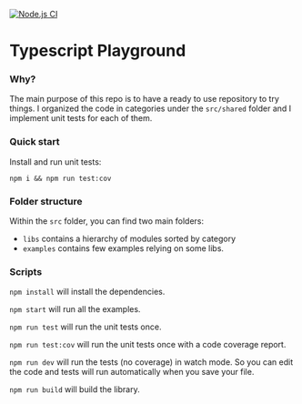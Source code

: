 [![Node.js CI](https://github.com/berdal84/typescript-playground/actions/workflows/node.js.yml/badge.svg)](https://github.com/berdal84/typescript-playground/actions/workflows/node.js.yml)

Typescript Playground
=====================

### Why?

The main purpose of this repo is to have a ready to use repository to try things.
I organized the code in categories under the `src/shared` folder and I implement unit tests for each of them.

### Quick start

Install and run unit tests:
```
npm i && npm run test:cov
```

### Folder structure

Within the `src` folder, you can find two main folders:
- `libs` contains a hierarchy of modules sorted by category
- `examples` contains few examples relying on some libs.

### Scripts

`npm install` will install the dependencies.

`npm start` will run all the examples.

`npm run test` will run the unit tests once.

`npm run test:cov` will run the unit tests once with a code coverage report.

`npm run dev` will run the tests (no coverage) in watch mode. So you can edit the code and tests will run automatically when you save your file.

`npm run build` will build the library.

